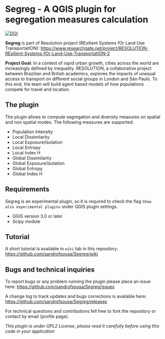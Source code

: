 # Segreg  - A QGIS plugin for segregation measures calculation
[![DOI](https://zenodo.org/badge/59612821.svg)](https://zenodo.org/badge/latestdoi/59612821)

**Segreg** is part of Resolution project (REsilient Systems fOr Land Use TransportatION):
 https://www.researchgate.net/project/RESOLUTION-REsilient-Systems-fOr-Land-Use-TransportatION-2

**Project Goal**: In a context of rapid urban growth, cities across the world are increasingly defined by inequality. RESOLUTION, a collaborative project between Brazilian and British academics, explores the impacts of unequal access to transport on different social groups in London and São Paulo. To this end, the team will build agent based models of how populations compete for travel and location.

## The plugin
The plugin allows to compute segregation and diversity measures on spatial and non spatial modes. The following measures are supported:
* Population Intensity
* Local Dissimilarity
* Local Exposure/Isolation
* Local Entropy
* Local Index H
* Global Dissimilarity
* Global Exposure/Isolation
* Global Entropy
* Global Index H

## Requirements
Segreg is an experimental plugin, so it is required to check the flag `Show also experimental plugins` under QGIS plugin settings.
- QGIS version 3.0 or later
- Scipy module

## Tutorial
 A short tutorial is available in `wiki` tab in this repository:
 https://github.com/sandrofsousa/Segreg/wiki

## Bugs and technical inquiries
To report bugs or any problem running the plugin please place an issue here:
https://github.com/sandrofsousa/Segreg/issues

A change log to track updates and bugs corrections is available here:
https://github.com/sandrofsousa/Segreg/releases

For technical questions and contributions fell free to fork the repository or contact by email (profile page).

*This plugin is under GPL2 License, please read it carefully before using this code in your application*
